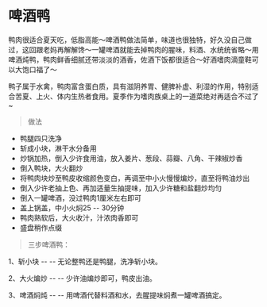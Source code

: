 <link href="../../css/style.css" rel="stylesheet" type="text/css" />

# 啤酒鸭

<div class="p">

鸭肉很适合夏天吃，低脂高能～啤酒鸭做法简单，味道也很独特，好久没自己做过，这回跟老妈再解解馋～一罐啤酒就能去掉鸭肉的腥味，料酒、水统统省略～用啤酒炖鸭，鸭肉鲜香细腻还带淡淡的酒香，佐酒下饭都很适合～好酒嗜肉滴童鞋可以大饱口福了～

鸭子属于水禽，鸭肉富含蛋白质，具有滋阴养胃、健脾补虚、利湿的作用，特别适合苦夏、上火、体内生热者食用。夏季作为嗜肉族桌上的一道菜绝对再适合不过了~

</div>

> 做法

- 鸭腿四只洗净
- 斩成小块，淋干水分备用
- 炒锅加热，倒入少许食用油，放入姜片、葱段、蒜瓣、八角、干辣椒炒香
- 倒入鸭块，大火翻炒
- 将鸭肉块炒至鸭皮收缩颜色变白，再调至中小火慢慢煸炒，直至将鸭油炒出
- 倒入少许老抽上色、再加适量生抽提味，加入少许糖和盐翻炒均匀
- 倒入一罐啤酒，没过鸭肉1厘米左右即可
- 盖上锅盖，中小火焖25 -- 30分钟
- 鸭肉熟软后，大火收汁，汁浓肉香即可
- 盛盘稍作点缀

> 三步啤酒鸭：

1、斩小块 --  -- 无论整鸭还是鸭腿，洗净斩小块。

2、大火煸炒 --  -- 少许油煸炒即可，鸭皮出油。

3、啤酒焖炖 --  -- 用啤酒代替料酒和水，去腥提味焖煮一罐啤酒搞定。


